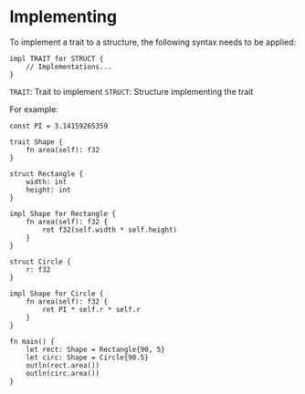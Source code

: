 # Implementing
To implement a trait to a structure, the following syntax needs to be applied:
```jule
impl TRAIT for STRUCT {
    // Implementations...
}
```
`TRAIT`: Trait to implement
`STRUCT`: Structure implementing the trait

For example:
```jule
const PI = 3.14159265359

trait Shape {
    fn area(self): f32
}

struct Rectangle {
    width: int
    height: int
}

impl Shape for Rectangle {
    fn area(self): f32 {
        ret f32(self.width * self.height)
    }
}

struct Circle {
    r: f32
}

impl Shape for Circle {
    fn area(self): f32 {
        ret PI * self.r * self.r
    }
}

fn main() {
    let rect: Shape = Rectangle{90, 5}
    let circ: Shape = Circle{90.5}
    outln(rect.area())
    outln(circ.area())
}
```
